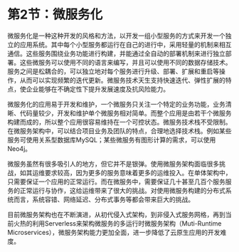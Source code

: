 # 第2节：微服务化

微服务化是一种这种开发的风格和方法，以开发一组小型服务的方式来开发一个独立的应用系统。其中每个小型服务都运行在自己的进行中，采用轻量的机制来相互通信。这些服务围绕业务功能进行构建，并能通过全自动的部署机制来进行独立部署。这些微服务可以使用不同的语言来编写，并且可以使用不同的数据存储技术。服务之间是松耦合的，可以独立地对每个服务进行升级、部署、扩展和重启等操作，从而可以实现频繁的迭代更新。微服务技术天生支持快速迭代、弹性扩展的特点，使企业能够在不确定性下提升发展速度及抗风险能力。

微服务化的应用易于开发和维护，一个微服务只关注一个特定的业务功能，业务清晰、代码量较少，开发和维护单个微服务相对简单。而整个应用是由若干个微服务构建而成的，所以整个应用很容易维持在一个可控状态。微服务技术栈不受限制。在微服务架构中，可以结合项目业务及团队的特点，合理地选择技术栈。例如某些服务可使用关系型数据库MySQL；某些微服务有图形计算的需求，可以使用Neo4j。

微服务虽然有很多吸引人的地方，但它并不是银弹。使用微服务架构面临很多挑战，如其运维要求较高，因为更多的服务意味着更多的运维投入。在单体架构中，只需要保证一个应用的正常运行。而在微服务中，需要保证几十甚至几百个服务服务的正常运行与协作，这给运维带来了很大的挑战。对使用微服务构建的分布式系统而言，系统容错、网络延迟、分布式事务等都会带来巨大的挑战。

目前微服务架构也在不断演进，从初代侵入式架构，到非侵入式服务网格，再到当前火热的利用Serverless来架构微服务的多运行时微服务架构（Muti-Runtime Microservices），微服务架构能力更加全面，进一步降低了云原生应用的开发难度。